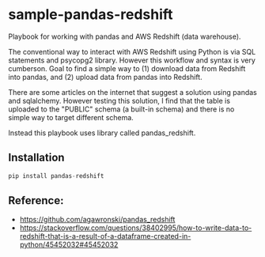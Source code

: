 # sample-pandas-redshift
Playbook for working with pandas and AWS Redshift (data warehouse).

The conventional way to interact with AWS Redshift using Python is via SQL statements and psycopg2 library.  However this workflow and syntax is very cumberson.  Goal to find a simple way to (1) download data from Redshift into pandas, and (2) upload data from pandas into Redshift.

There are some articles on the internet that suggest a solution using pandas and sqlalchemy.  However testing this solution, I find that the table is uploaded to the "PUBLIC" schema (a built-in schema) and there is no simple way to target different schema.

Instead this playbook uses library called pandas_redshift.

## Installation

```python
pip install pandas-redshift
```

## Reference: 
* https://github.com/agawronski/pandas_redshift
* https://stackoverflow.com/questions/38402995/how-to-write-data-to-redshift-that-is-a-result-of-a-dataframe-created-in-python/45452032#45452032

